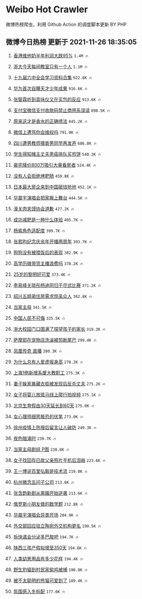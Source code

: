 # Weibo Hot Crawler 



微博热榜爬虫，利用 Github Action 的调度脚本更新 BY PHP 


## 微博今日热榜 更新于 2021-11-26 18:35:05 
1. [香港维他奶半年利润大跌95%](https://s.weibo.com/weibo?q=%23%E9%A6%99%E6%B8%AF%E7%BB%B4%E4%BB%96%E5%A5%B6%E5%8D%8A%E5%B9%B4%E5%88%A9%E6%B6%A6%E5%A4%A7%E8%B7%8C95%25%23&Refer=top) `1.4M 🔥` 

1. [浙大今天每间教室只有一个人](https://s.weibo.com/weibo?q=%23%E6%B5%99%E5%A4%A7%E4%BB%8A%E5%A4%A9%E6%AF%8F%E9%97%B4%E6%95%99%E5%AE%A4%E5%8F%AA%E6%9C%89%E4%B8%80%E4%B8%AA%E4%BA%BA%23&Refer=top) `1.1M 🔥` 

1. [十九届六中全会学习资料合集](https://s.weibo.com/weibo?q=%23%E5%8D%81%E4%B9%9D%E5%B1%8A%E5%85%AD%E4%B8%AD%E5%85%A8%E4%BC%9A%E5%AD%A6%E4%B9%A0%E8%B5%84%E6%96%99%E5%90%88%E9%9B%86%23&Refer=top) `922.8K 🔥` 

1. [华为首次自曝天才少年成果](https://s.weibo.com/weibo?q=%23%E5%8D%8E%E4%B8%BA%E9%A6%96%E6%AC%A1%E8%87%AA%E6%9B%9D%E5%A4%A9%E6%89%8D%E5%B0%91%E5%B9%B4%E6%88%90%E6%9E%9C%23&Refer=top) `916.6K 🔥` 

1. [张智霖听到袁咏仪又在买包的反应](https://s.weibo.com/weibo?q=%23%E5%BC%A0%E6%99%BA%E9%9C%96%E5%90%AC%E5%88%B0%E8%A2%81%E5%92%8F%E4%BB%AA%E5%8F%88%E5%9C%A8%E4%B9%B0%E5%8C%85%E7%9A%84%E5%8F%8D%E5%BA%94%23&Refer=top) `913.6K 🔥` 

1. [支付宝微信支付收款码禁止商用系误读](https://s.weibo.com/weibo?q=%23%E6%94%AF%E4%BB%98%E5%AE%9D%E5%BE%AE%E4%BF%A1%E6%94%AF%E4%BB%98%E6%94%B6%E6%AC%BE%E7%A0%81%E7%A6%81%E6%AD%A2%E5%95%86%E7%94%A8%E7%B3%BB%E8%AF%AF%E8%AF%BB%23&Refer=top) `898.5K 🔥` 

1. [原来这才是香水的正确喷法](https://s.weibo.com/weibo?q=%23%E5%8E%9F%E6%9D%A5%E8%BF%99%E6%89%8D%E6%98%AF%E9%A6%99%E6%B0%B4%E7%9A%84%E6%AD%A3%E7%A1%AE%E5%96%B7%E6%B3%95%23&Refer=top) `845.2K 🔥` 

1. [微信上遭骂你会维权吗](https://s.weibo.com/weibo?q=%23%E5%BE%AE%E4%BF%A1%E4%B8%8A%E9%81%AD%E9%AA%82%E4%BD%A0%E4%BC%9A%E7%BB%B4%E6%9D%83%E5%90%97%23&Refer=top) `791.0K 🔥` 

1. [四川遭男教师猥亵男同学再发声](https://s.weibo.com/weibo?q=%23%E5%9B%9B%E5%B7%9D%E9%81%AD%E7%94%B7%E6%95%99%E5%B8%88%E7%8C%A5%E4%BA%B5%E7%94%B7%E5%90%8C%E5%AD%A6%E5%86%8D%E5%8F%91%E5%A3%B0%23&Refer=top) `686.8K 🔥` 

1. [学生得知摊主丈夫患癌排队买煎饼](https://s.weibo.com/weibo?q=%23%E5%AD%A6%E7%94%9F%E5%BE%97%E7%9F%A5%E6%91%8A%E4%B8%BB%E4%B8%88%E5%A4%AB%E6%82%A3%E7%99%8C%E6%8E%92%E9%98%9F%E4%B9%B0%E7%85%8E%E9%A5%BC%23&Refer=top) `540.3K 🔥` 

1. [豪宅降价800万吸引大量看房者](https://s.weibo.com/weibo?q=%23%E8%B1%AA%E5%AE%85%E9%99%8D%E4%BB%B7800%E4%B8%87%E5%90%B8%E5%BC%95%E5%A4%A7%E9%87%8F%E7%9C%8B%E6%88%BF%E8%80%85%23&Refer=top) `524.4K 🔥` 

1. [没有人会拒绝烤肥肠](https://s.weibo.com/weibo?q=%23%E6%B2%A1%E6%9C%89%E4%BA%BA%E4%BC%9A%E6%8B%92%E7%BB%9D%E7%83%A4%E8%82%A5%E8%82%A0%23&Refer=top) `459.8K 🔥` 

1. [日本最大房企来到中国砸钱抢地](https://s.weibo.com/weibo?q=%23%E6%97%A5%E6%9C%AC%E6%9C%80%E5%A4%A7%E6%88%BF%E4%BC%81%E6%9D%A5%E5%88%B0%E4%B8%AD%E5%9B%BD%E7%A0%B8%E9%92%B1%E6%8A%A2%E5%9C%B0%23&Refer=top) `452.1K 🔥` 

1. [华晨宇演唱会把家搬上舞台](https://s.weibo.com/weibo?q=%23%E5%8D%8E%E6%99%A8%E5%AE%87%E6%BC%94%E5%94%B1%E4%BC%9A%E6%8A%8A%E5%AE%B6%E6%90%AC%E4%B8%8A%E8%88%9E%E5%8F%B0%23&Refer=top) `444.5K 🔥` 

1. [潼关肉夹馍协会道歉](https://s.weibo.com/weibo?q=%23%E6%BD%BC%E5%85%B3%E8%82%89%E5%A4%B9%E9%A6%8D%E5%8D%8F%E4%BC%9A%E9%81%93%E6%AD%89%23&Refer=top) `427.2K 🔥` 

1. [成功减肥是一种什么体验](https://s.weibo.com/weibo?q=%23%E6%88%90%E5%8A%9F%E5%87%8F%E8%82%A5%E6%98%AF%E4%B8%80%E7%A7%8D%E4%BB%80%E4%B9%88%E4%BD%93%E9%AA%8C%23&Refer=top) `405.7K 🔥` 

1. [杨紫角色适配度](https://s.weibo.com/weibo?q=%23%E6%9D%A8%E7%B4%AB%E8%A7%92%E8%89%B2%E9%80%82%E9%85%8D%E5%BA%A6%23&Refer=top) `399.7K 🔥` 

1. [张若昀纪念庆余年开播两周年](https://s.weibo.com/weibo?q=%23%E5%BC%A0%E8%8B%A5%E6%98%80%E7%BA%AA%E5%BF%B5%E5%BA%86%E4%BD%99%E5%B9%B4%E5%BC%80%E6%92%AD%E4%B8%A4%E5%91%A8%E5%B9%B4%23&Refer=top) `393.7K 🔥` 

1. [狗狗没有被喂饭后的表现](https://s.weibo.com/weibo?q=%23%E7%8B%97%E7%8B%97%E6%B2%A1%E6%9C%89%E8%A2%AB%E5%96%82%E9%A5%AD%E5%90%8E%E7%9A%84%E8%A1%A8%E7%8E%B0%23&Refer=top) `382.9K 🔥` 

1. [高学历做带货主播浪费吗](https://s.weibo.com/weibo?q=%23%E9%AB%98%E5%AD%A6%E5%8E%86%E5%81%9A%E5%B8%A6%E8%B4%A7%E4%B8%BB%E6%92%AD%E6%B5%AA%E8%B4%B9%E5%90%97%23&Refer=top) `378.2K 🔥` 

1. [25岁的黎明好可爱](https://s.weibo.com/weibo?q=%2325%E5%B2%81%E7%9A%84%E9%BB%8E%E6%98%8E%E5%A5%BD%E5%8F%AF%E7%88%B1%23&Refer=top) `373.4K 🔥` 

1. [李易峰关晓彤杨迪同归于尽式比赛](https://s.weibo.com/weibo?q=%23%E6%9D%8E%E6%98%93%E5%B3%B0%E5%85%B3%E6%99%93%E5%BD%A4%E6%9D%A8%E8%BF%AA%E5%90%8C%E5%BD%92%E4%BA%8E%E5%B0%BD%E5%BC%8F%E6%AF%94%E8%B5%9B%23&Refer=top) `371.2K 🔥` 

1. [绍兴五姐弟住房需求惊呆众人](https://s.weibo.com/weibo?q=%23%E7%BB%8D%E5%85%B4%E4%BA%94%E5%A7%90%E5%BC%9F%E4%BD%8F%E6%88%BF%E9%9C%80%E6%B1%82%E6%83%8A%E5%91%86%E4%BC%97%E4%BA%BA%23&Refer=top) `362.8K 🔥` 

1. [当家主母](https://s.weibo.com/weibo?q=%E5%BD%93%E5%AE%B6%E4%B8%BB%E6%AF%8D&Refer=top) `341.5K 🔥` 

1. [中国人民不可侮](https://s.weibo.com/weibo?q=%23%E4%B8%AD%E5%9B%BD%E4%BA%BA%E6%B0%91%E4%B8%8D%E5%8F%AF%E4%BE%AE%23&Refer=top) `325.5K 🔥` 

1. [浙大校园门口围满了探望孩子的家长](https://s.weibo.com/weibo?q=%23%E6%B5%99%E5%A4%A7%E6%A0%A1%E5%9B%AD%E9%97%A8%E5%8F%A3%E5%9B%B4%E6%BB%A1%E4%BA%86%E6%8E%A2%E6%9C%9B%E5%AD%A9%E5%AD%90%E7%9A%84%E5%AE%B6%E9%95%BF%23&Refer=top) `319.3K 🔥` 

1. [萨摩耶在宠物店洗澡被剪断尾巴](https://s.weibo.com/weibo?q=%23%E8%90%A8%E6%91%A9%E8%80%B6%E5%9C%A8%E5%AE%A0%E7%89%A9%E5%BA%97%E6%B4%97%E6%BE%A1%E8%A2%AB%E5%89%AA%E6%96%AD%E5%B0%BE%E5%B7%B4%23&Refer=top) `299.4K 🔥` 

1. [凤凰传奇 直播](https://s.weibo.com/weibo?q=%E5%87%A4%E5%87%B0%E4%BC%A0%E5%A5%87%20%E7%9B%B4%E6%92%AD&Refer=top) `280.3K 🔥` 

1. [为什么总有人爱虚报身高](https://s.weibo.com/weibo?q=%23%E4%B8%BA%E4%BB%80%E4%B9%88%E6%80%BB%E6%9C%89%E4%BA%BA%E7%88%B1%E8%99%9A%E6%8A%A5%E8%BA%AB%E9%AB%98%23&Refer=top) `278.2K 🔥` 

1. [上海1例新增系厦大教职工](https://s.weibo.com/weibo?q=%23%E4%B8%8A%E6%B5%B71%E4%BE%8B%E6%96%B0%E5%A2%9E%E7%B3%BB%E5%8E%A6%E5%A4%A7%E6%95%99%E8%81%8C%E5%B7%A5%23&Refer=top) `275.3K 🔥` 

1. [妻子躲家暴藏衣柜被发现后反杀丈夫](https://s.weibo.com/weibo?q=%23%E5%A6%BB%E5%AD%90%E8%BA%B2%E5%AE%B6%E6%9A%B4%E8%97%8F%E8%A1%A3%E6%9F%9C%E8%A2%AB%E5%8F%91%E7%8E%B0%E5%90%8E%E5%8F%8D%E6%9D%80%E4%B8%88%E5%A4%AB%23&Refer=top) `275.2K 🔥` 

1. [女子将婴儿放斑马线上爬行拍视频](https://s.weibo.com/weibo?q=%23%E5%A5%B3%E5%AD%90%E5%B0%86%E5%A9%B4%E5%84%BF%E6%94%BE%E6%96%91%E9%A9%AC%E7%BA%BF%E4%B8%8A%E7%88%AC%E8%A1%8C%E6%8B%8D%E8%A7%86%E9%A2%91%23&Refer=top) `275.1K 🔥` 

1. [北京生育假由30天延长到60天](https://s.weibo.com/weibo?q=%23%E5%8C%97%E4%BA%AC%E7%94%9F%E8%82%B2%E5%81%87%E7%94%B130%E5%A4%A9%E5%BB%B6%E9%95%BF%E5%88%B060%E5%A4%A9%23&Refer=top) `275.0K 🔥` 

1. [女心理师细思极恐的伏笔](https://s.weibo.com/weibo?q=%23%E5%A5%B3%E5%BF%83%E7%90%86%E5%B8%88%E7%BB%86%E6%80%9D%E6%9E%81%E6%81%90%E7%9A%84%E4%BC%8F%E7%AC%94%23&Refer=top) `273.0K 🔥` 

1. [徐州疫情上热搜后留言让人破防](https://s.weibo.com/weibo?q=%23%E5%BE%90%E5%B7%9E%E7%96%AB%E6%83%85%E4%B8%8A%E7%83%AD%E6%90%9C%E5%90%8E%E7%95%99%E8%A8%80%E8%AE%A9%E4%BA%BA%E7%A0%B4%E9%98%B2%23&Refer=top) `249.3K 🔥` 

1. [夜色暗涌时](https://s.weibo.com/weibo?q=%E5%A4%9C%E8%89%B2%E6%9A%97%E6%B6%8C%E6%97%B6&Refer=top) `239.7K 🔥` 

1. [当家主母剧组 P图](https://s.weibo.com/weibo?q=%E5%BD%93%E5%AE%B6%E4%B8%BB%E6%AF%8D%E5%89%A7%E7%BB%84%20P%E5%9B%BE&Refer=top) `238.8K 🔥` 

1. [女子找回存已故父亲照片手机后泪崩](https://s.weibo.com/weibo?q=%23%E5%A5%B3%E5%AD%90%E6%89%BE%E5%9B%9E%E5%AD%98%E5%B7%B2%E6%95%85%E7%88%B6%E4%BA%B2%E7%85%A7%E7%89%87%E6%89%8B%E6%9C%BA%E5%90%8E%E6%B3%AA%E5%B4%A9%23&Refer=top) `223.6K 🔥` 

1. [王一博说百里弘毅是技术流](https://s.weibo.com/weibo?q=%23%E7%8E%8B%E4%B8%80%E5%8D%9A%E8%AF%B4%E7%99%BE%E9%87%8C%E5%BC%98%E6%AF%85%E6%98%AF%E6%8A%80%E6%9C%AF%E6%B5%81%23&Refer=top) `219.0K 🔥` 

1. [杭州微念五问子公司](https://s.weibo.com/weibo?q=%23%E6%9D%AD%E5%B7%9E%E5%BE%AE%E5%BF%B5%E4%BA%94%E9%97%AE%E5%AD%90%E5%85%AC%E5%8F%B8%23&Refer=top) `213.6K 🔥` 

1. [张含韵新剧从离婚开始逆袭](https://s.weibo.com/weibo?q=%23%E5%BC%A0%E5%90%AB%E9%9F%B5%E6%96%B0%E5%89%A7%E4%BB%8E%E7%A6%BB%E5%A9%9A%E5%BC%80%E5%A7%8B%E9%80%86%E8%A2%AD%23&Refer=top) `213.6K 🔥` 

1. [俄罗斯小朋友做的数学题](https://s.weibo.com/weibo?q=%23%E4%BF%84%E7%BD%97%E6%96%AF%E5%B0%8F%E6%9C%8B%E5%8F%8B%E5%81%9A%E7%9A%84%E6%95%B0%E5%AD%A6%E9%A2%98%23&Refer=top) `212.8K 🔥` 

1. [华晨宇演唱会异类开场](https://s.weibo.com/weibo?q=%23%E5%8D%8E%E6%99%A8%E5%AE%87%E6%BC%94%E5%94%B1%E4%BC%9A%E5%BC%82%E7%B1%BB%E5%BC%80%E5%9C%BA%23&Refer=top) `204.9K 🔥` 

1. [外交部回应驻立陶宛外交机构更名](https://s.weibo.com/weibo?q=%23%E5%A4%96%E4%BA%A4%E9%83%A8%E5%9B%9E%E5%BA%94%E9%A9%BB%E7%AB%8B%E9%99%B6%E5%AE%9B%E5%A4%96%E4%BA%A4%E6%9C%BA%E6%9E%84%E6%9B%B4%E5%90%8D%23&Refer=top) `199.5K 🔥` 

1. [拆快递会分泌多巴胺吧](https://s.weibo.com/weibo?q=%23%E6%8B%86%E5%BF%AB%E9%80%92%E4%BC%9A%E5%88%86%E6%B3%8C%E5%A4%9A%E5%B7%B4%E8%83%BA%E5%90%A7%23&Refer=top) `194.7K 🔥` 

1. [陕西三孩产假拟增至350天](https://s.weibo.com/weibo?q=%23%E9%99%95%E8%A5%BF%E4%B8%89%E5%AD%A9%E4%BA%A7%E5%81%87%E6%8B%9F%E5%A2%9E%E8%87%B3350%E5%A4%A9%23&Refer=top) `194.6K 🔥` 

1. [人类幼崽用品有多少花样](https://s.weibo.com/weibo?q=%23%E4%BA%BA%E7%B1%BB%E5%B9%BC%E5%B4%BD%E7%94%A8%E5%93%81%E6%9C%89%E5%A4%9A%E5%B0%91%E8%8A%B1%E6%A0%B7%23&Refer=top) `194.4K 🔥` 

1. [野生豹猫到村民家偷鸡被捕](https://s.weibo.com/weibo?q=%23%E9%87%8E%E7%94%9F%E8%B1%B9%E7%8C%AB%E5%88%B0%E6%9D%91%E6%B0%91%E5%AE%B6%E5%81%B7%E9%B8%A1%E8%A2%AB%E6%8D%95%23&Refer=top) `190.8K 🔥` 

1. [被不太聪明的熊猫可爱到了](https://s.weibo.com/weibo?q=%23%E8%A2%AB%E4%B8%8D%E5%A4%AA%E8%81%AA%E6%98%8E%E7%9A%84%E7%86%8A%E7%8C%AB%E5%8F%AF%E7%88%B1%E5%88%B0%E4%BA%86%23&Refer=top) `189.4K 🔥` 

1. [氛围感入冬标配](https://s.weibo.com/weibo?q=%23%E6%B0%9B%E5%9B%B4%E6%84%9F%E5%85%A5%E5%86%AC%E6%A0%87%E9%85%8D%23&Refer=top) `177.0K 🔥` 

